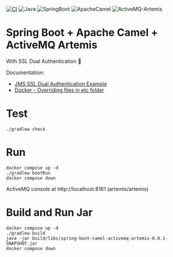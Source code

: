 [![CI](https://github.com/rogervinas/spring-boot-camel-activemq-artemis/actions/workflows/ci.yml/badge.svg)](https://github.com/rogervinas/spring-boot-camel-activemq-artemis/actions/workflows/ci.yml)
![Java](https://img.shields.io/badge/Java-21-blue?labelColor=black)
![SpringBoot](https://img.shields.io/badge/SpringBoot-3.3.2-blue?labelColor=black)
![ApacheCamel](https://img.shields.io/badge/ApacheCamel-4.7.0-blue?labelColor=black)
![ActiveMQ-Artemis](https://img.shields.io/badge/ActiveMQ--Artemis-2.35.0-blue?labelColor=black)



# Spring Boot + Apache Camel + ActiveMQ Artemis

With SSL Dual Authentication 🚀

Documentation:

* [JMS SSL Dual Authentication Example](https://github.com/apache/activemq-artemis/tree/2.30.0/examples/features/standard/ssl-enabled-dual-authentication)
* [Docker - Overriding files in etc folder](https://activemq.apache.org/components/artemis/documentation/latest/docker.html#overriding-files-in-etc-folder)

# Test
```shell
./gradlew check
```

# Run
```shell
docker compose up -d
./gradlew bootRun
docker compose down
```

ActiveMQ console at http://localhost:8161 (artemis/artemis)

# Build and Run Jar
```shell
docker compose up -d
./gradlew build
java -jar build/libs/spring-boot-camel-activemq-artemis-0.0.1-SNAPSHOT.jar
docker compose down
```
